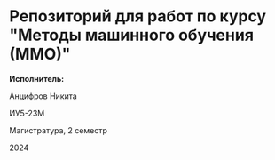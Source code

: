 # Репозиторий для работ по курсу "Методы машинного обучения (ММО)"

**Исполнитель:**

Анцифров Никита

ИУ5-23М

Магистратура, 2 семестр

2024

